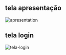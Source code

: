 ## tela apresentação

<img src="../img/tela-apresentação.png" alt="apresentation" />

## tela login

<img src="../img/tela-login.png" alt="tela-login" />
